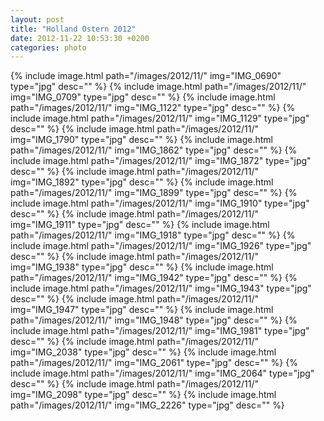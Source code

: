 ```yaml
---
layout: post
title: "Holland Ostern 2012"
date: 2012-11-22 10:53:30 +0200
categories: photo
---
```

{% include image.html path="/images/2012/11/" img="IMG_0690" type="jpg" desc="" %}
{% include image.html path="/images/2012/11/" img="IMG_0709" type="jpg" desc="" %}
{% include image.html path="/images/2012/11/" img="IMG_1122" type="jpg" desc="" %}
{% include image.html path="/images/2012/11/" img="IMG_1129" type="jpg" desc="" %}
{% include image.html path="/images/2012/11/" img="IMG_1790" type="jpg" desc="" %}
{% include image.html path="/images/2012/11/" img="IMG_1862" type="jpg" desc="" %}
{% include image.html path="/images/2012/11/" img="IMG_1872" type="jpg" desc="" %}
{% include image.html path="/images/2012/11/" img="IMG_1892" type="jpg" desc="" %}
{% include image.html path="/images/2012/11/" img="IMG_1899" type="jpg" desc="" %}
{% include image.html path="/images/2012/11/" img="IMG_1910" type="jpg" desc="" %}
{% include image.html path="/images/2012/11/" img="IMG_1911" type="jpg" desc="" %}
{% include image.html path="/images/2012/11/" img="IMG_1918" type="jpg" desc="" %}
{% include image.html path="/images/2012/11/" img="IMG_1926" type="jpg" desc="" %}
{% include image.html path="/images/2012/11/" img="IMG_1938" type="jpg" desc="" %}
{% include image.html path="/images/2012/11/" img="IMG_1942" type="jpg" desc="" %}
{% include image.html path="/images/2012/11/" img="IMG_1943" type="jpg" desc="" %}
{% include image.html path="/images/2012/11/" img="IMG_1947" type="jpg" desc="" %}
{% include image.html path="/images/2012/11/" img="IMG_1948" type="jpg" desc="" %}
{% include image.html path="/images/2012/11/" img="IMG_1981" type="jpg" desc="" %}
{% include image.html path="/images/2012/11/" img="IMG_2038" type="jpg" desc="" %}
{% include image.html path="/images/2012/11/" img="IMG_2061" type="jpg" desc="" %}
{% include image.html path="/images/2012/11/" img="IMG_2064" type="jpg" desc="" %}
{% include image.html path="/images/2012/11/" img="IMG_2098" type="jpg" desc="" %}
{% include image.html path="/images/2012/11/" img="IMG_2226" type="jpg" desc="" %}
